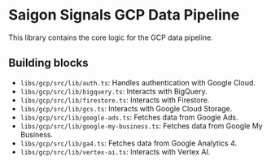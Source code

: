 # Saigon Signals GCP Data Pipeline

This library contains the core logic for the GCP data pipeline.

## Building blocks

- `libs/gcp/src/lib/auth.ts`: Handles authentication with Google Cloud.
- `libs/gcp/src/lib/bigquery.ts`: Interacts with BigQuery.
- `libs/gcp/src/lib/firestore.ts`: Interacts with Firestore.
- `libs/gcp/src/lib/gcs.ts`: Interacts with Google Cloud Storage.
- `libs/gcp/src/lib/google-ads.ts`: Fetches data from Google Ads.
- `libs/gcp/src/lib/google-my-business.ts`: Fetches data from Google My Business.
- `libs/gcp/src/lib/ga4.ts`: Fetches data from Google Analytics 4.
- `libs/gcp/src/lib/vertex-ai.ts`: Interacts with Vertex AI.
